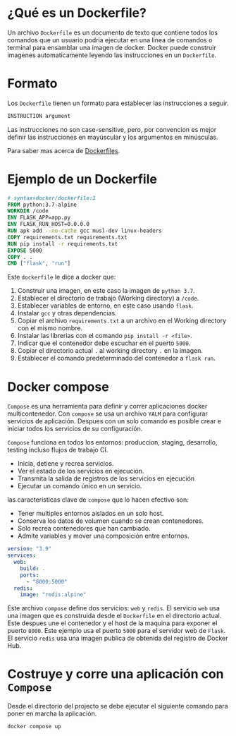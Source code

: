 # ¿Qué es un Dockerfile?
Un archivo `Dockerfile` es un documento de texto que contiene todos los comandos que un usuario podria ejecutar en una linea de comandos o terminal para ensamblar una imagen de docker.
Docker puede construir imagenes automaticamente leyendo las instrucciones en un `Dockerfile`.

# Formato
Los `Dockerfile` tienen un formato para establecer las instrucciones a seguir.

```sh
INSTRUCTION argument
```

Las instrucciones no son case-sensitive, pero, por convencion es mejor definir las instrucciones en mayúscular y los argumentos en minúsculas.

Para saber mas acerca de [Dockerfiles](https://docs.docker.com/engine/reference/builder/ "Dockerfile reference").

# Ejemplo de un Dockerfile
```Dockerfile
# syntax=docker/dockerfile:1
FROM python:3.7-alpine
WORKDIR /code
ENV FLASK_APP=app.py
ENV FLASK_RUN_HOST=0.0.0.0
RUN apk add --no-cache gcc musl-dev linux-headers
COPY requirements.txt requirements.txt
RUN pip install -r requirements.txt
EXPOSE 5000
COPY . .
CMD ["flask", "run"]
```

Este `dockerfile` le dice a docker que:
1. Construir una imagen, en este caso la imagen de `python 3.7`.
2. Establecer el directorio de trabajo (Working directory) a `/code`.
3. Establecer variables de entorno, en este caso usando `flask`.
4. Instalar `gcc` y otras dependencias.
5. Copiar el archivo `requirements.txt` a un archivo en el Working directory con el mismo nombre.
6. Instalar las librerias con el comando `pip install -r <file>`.
7. Indicar que el contenedor debe escuchar en el puerto `5000`.
8. Copiar el directorio actual `.` al working directory `.` en la imagen.
9. Establecer el comando predeterminado del contenedor a `flask run`.

# Docker compose
`Compose` es una herramienta para definir y correr aplicaciones docker multicontenedor. Con `compose` se usa un archivo `YALM` para configurar servicios de aplicación. Despues con un solo comando es posible crear e iniciar todos los servicios de su configuración.

`Compose` funciona en todos los entornos: produccion, staging, desarrollo, testing incluso flujos de trabajo CI.
* Inicia, detiene y recrea servicios.
* Ver el estado de los servicios en ejecución.
* Transmita la salida de registros de los servicios en ejecución
* Ejecutar un comando único en un servicio.

las caracteristicas clave de `compose` que lo hacen efectivo son:
* Tener multiples entornos aislados en un solo host.
* Conserva los datos de volumen cuando se crean contenedores.
* Solo recrea contenedores que han cambiado.
* Admite variables y mover una composición entre entornos.

```yml
version: "3.9"
services:
  web:
    build: .
    ports:
      - "8000:5000"
  redis:
    image: "redis:alpine"
```
Este archivo `compose` define dos servicios: `web` y `redis`.
El servicio `web` usa una imagen que es construida desde el `Dockerfile` en el directorio actual. Este despues une el contenedor y el host de la maquina para exponer el puerto `8000`. Este ejemplo usa el puerto `5000` para el servidor web de `Flask`.
El servicio `redis` usa una imagen publica de obtenida del registro de Docker Hub.

# Costruye y corre una aplicación con `Compose`
Desde el directorio del projecto se debe ejecutar el siguiente comando para poner en marcha la aplicación.
```sh
docker compose up
```